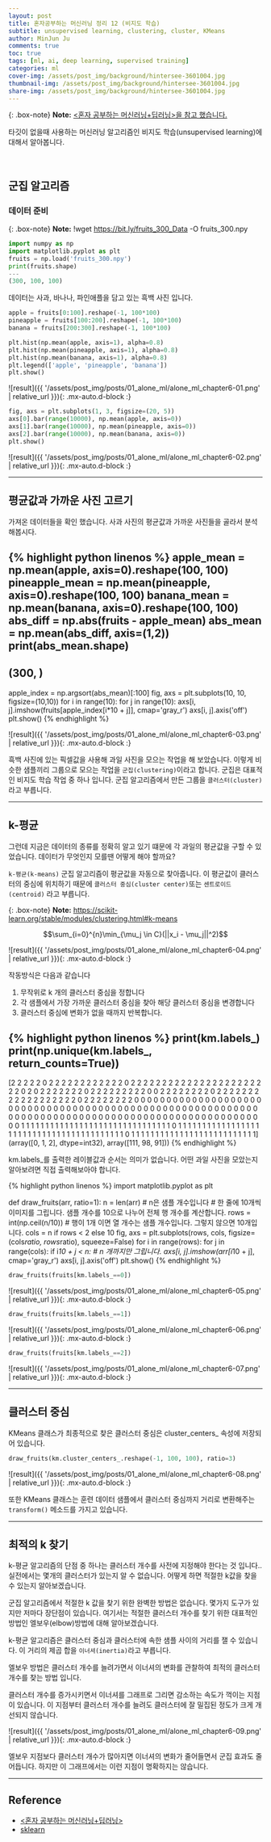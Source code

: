 ```yaml
---
layout: post
title: 혼자공부하는 머신러닝 정리 12 (비지도 학습)
subtitle: unsupervised learning, clustering, cluster, KMeans
author: MinJun Ju
comments: true 
toc: true
tags: [ml, ai, deep learning, supervised training]
categories: ml
cover-img: /assets/post_img/background/hintersee-3601004.jpg
thumbnail-img: /assets/post_img/background/hintersee-3601004.jpg
share-img: /assets/post_img/background/hintersee-3601004.jpg
---
```


{: .box-note}
**Note:** [<혼자 공부하는 머신러닝+딥러닝>을 참고 했습니다.](https://github.com/rickiepark/hg-mldl)

타깃이 없을때 사용하는 머신러닝 알고리즘인 비지도 학습(unsupervised learning)에 대해서 알아봅니다. 

<br>

## 군집 알고리즘 

### 데이터 준비

{: .box-note}
**Note:** !wget https://bit.ly/fruits_300_Data -O fruits_300.npy

```python
import numpy as np
import matplotlib.pyplot as plt
fruits = np.load('fruits_300.npy')
print(fruits.shape)
---
(300, 100, 100)
```

데이터는 사과, 바나나, 파인애플을 담고 있는 흑백 사진 입니다. 

```python
apple = fruits[0:100].reshape(-1, 100*100)
pineapple = fruits[100:200].reshape(-1, 100*100)
banana = fruits[200:300].reshape(-1, 100*100)

plt.hist(np.mean(apple, axis=1), alpha=0.8)
plt.hist(np.mean(pineapple, axis=1), alpha=0.8)
plt.hist(np.mean(banana, axis=1), alpha=0.8)
plt.legend(['apple', 'pineapple', 'banana'])
plt.show()
```

![result]({{ '/assets/post_img/posts/01_alone_ml/alone_ml_chapter6-01.png' | relative_url }}){: .mx-auto.d-block :}


```python
fig, axs = plt.subplots(1, 3, figsize=(20, 5))
axs[0].bar(range(10000), np.mean(apple, axis=0))
axs[1].bar(range(10000), np.mean(pineapple, axis=0))
axs[2].bar(range(10000), np.mean(banana, axis=0))
plt.show()
```

![result]({{ '/assets/post_img/posts/01_alone_ml/alone_ml_chapter6-02.png' | relative_url }}){: .mx-auto.d-block :}

---

## 평균값과 가까운 사진 고르기

가져온 데이터들을 확인 했습니다. 사과 사진의 평균값과 가까운 사진들을 골라서 분석해봅시다.

{% highlight python linenos %}
apple_mean = np.mean(apple, axis=0).reshape(100, 100)
pineapple_mean = np.mean(pineapple, axis=0).reshape(100, 100)
banana_mean = np.mean(banana, axis=0).reshape(100, 100)
abs_diff = np.abs(fruits - apple_mean)
abs_mean = np.mean(abs_diff, axis=(1,2))
print(abs_mean.shape)
---
(300, )
---

apple_index = np.argsort(abs_mean)[:100]
fig, axs = plt.subplots(10, 10, figsize=(10,10))
for i in range(10):
    for j in range(10):
        axs[i, j].imshow(fruits[apple_index[i*10 + j]], cmap='gray_r')
        axs[i, j].axis('off')
plt.show()
{% endhighlight %}

![result]({{ '/assets/post_img/posts/01_alone_ml/alone_ml_chapter6-03.png' | relative_url }}){: .mx-auto.d-block :}

흑백 사진에 있는 픽셀값을 사용해 과일 사진을 모으는 작업을 해 보았습니다. 
이렇게 비슷한 샘플끼리 그룹으로 모으는 작업을 `군집(clustering)`이라고 합니다. 
군집은 대표적인 비지도 학습 작업 중 하나 입니다. 
군집 알고리즘에서 만든 그룹을 `클러스터(cluster)`라고 부릅니다.

---

## k-평균

그런데 지금은 데이터의 종류를 정확히 알고 있기 떄문에 각 과일의 평균값을 구할 수 있었습니다. 
데이터가 무엇인지 모를땐 어떻게 해야 할까요?

`k-평균(k-means)` 군집 알고리즘이 평균값을 자동으로 찾아줍니다. 
이 평균값이 클러스터의 중심에 위치하기 때문에 `클러스터 중심(cluster center)`또는 `센트로이드(centroid)` 라고 부릅니다.

{: .box-note}
**Note:** https://scikit-learn.org/stable/modules/clustering.html#k-means

$$\sum_{i=0}^{n}\min_{\mu_j \in C}(||x_i - \mu_j||^2)$$

![result]({{ '/assets/post_img/posts/01_alone_ml/alone_ml_chapter6-04.png' | relative_url }}){: .mx-auto.d-block :}

작동방식은 다음과 같습니다

1. 무작위로 k 개의 클러스터 중심을 정합니다
2. 각 샘플에서 가장 가까운 클러스터 중심을 찾아 해당 클러스터 중심을 변경합니다
3. 클러스터 중심에 변화가 없을 때까지 반복합니다. 

{% highlight python linenos %}
print(km.labels_)
print(np.unique(km.labels_, return_counts=True))
---
[2 2 2 2 2 0 2 2 2 2 2 2 2 2 2 2 2 2 0 2 2 2 2 2 2 2 2 2 2 2 2 2 2 2 2 2 2
 2 2 2 2 2 0 2 0 2 2 2 2 2 2 2 0 2 2 2 2 2 2 2 2 2 0 0 2 2 2 2 2 2 2 2 0 2
 2 2 2 2 2 2 2 2 2 2 2 2 2 2 2 2 2 0 2 2 2 2 2 2 2 2 0 0 0 0 0 0 0 0 0 0 0
 0 0 0 0 0 0 0 0 0 0 0 0 0 0 0 0 0 0 0 0 0 0 0 0 0 0 0 0 0 0 0 0 0 0 0 0 0
 0 0 0 0 0 0 0 0 0 0 0 0 0 0 0 0 0 0 0 0 0 0 0 0 0 0 0 0 0 0 0 0 0 0 0 0 0
 0 0 0 0 0 0 0 0 0 0 0 0 0 0 0 1 1 1 1 1 1 1 1 1 1 1 1 1 1 1 1 1 1 1 1 1 1
 1 1 1 1 1 1 1 1 1 0 1 1 1 1 1 1 1 1 1 1 1 1 1 1 1 1 1 1 1 1 1 1 1 1 1 1 1
 1 1 1 1 1 1 1 1 1 1 1 1 1 1 0 1 1 1 1 1 1 1 1 1 1 1 1 1 1 1 1 1 1 1 1 1 1
 1 1 1 1]
(array([0, 1, 2], dtype=int32), array([111,  98,  91]))
{% endhighlight %}

km.labels_를 출력한 레이블값과 순서는 의미가 없습니다. 
어떤 과일 사진을 모았는지 알아보려면 직접 출력해보아야 합니다. 

{% highlight python linenos %}
import matplotlib.pyplot as plt

def draw_fruits(arr, ratio=1):
    n = len(arr)    # n은 샘플 개수입니다
    # 한 줄에 10개씩 이미지를 그립니다. 샘플 개수를 10으로 나누어 전체 행 개수를 계산합니다.
    rows = int(np.ceil(n/10))
    # 행이 1개 이면 열 개수는 샘플 개수입니다. 그렇지 않으면 10개입니다.
    cols = n if rows < 2 else 10
    fig, axs = plt.subplots(rows, cols,
                            figsize=(cols*ratio, rows*ratio), squeeze=False)
    for i in range(rows):
        for j in range(cols):
            if i*10 + j < n:    # n 개까지만 그립니다.
                axs[i, j].imshow(arr[i*10 + j], cmap='gray_r')
            axs[i, j].axis('off')
    plt.show()
{% endhighlight %}

```python
draw_fruits(fruits[km.labels_==0])
```

![result]({{ '/assets/post_img/posts/01_alone_ml/alone_ml_chapter6-05.png' | relative_url }}){: .mx-auto.d-block :}

```python
draw_fruits(fruits[km.labels_==1])
```
![result]({{ '/assets/post_img/posts/01_alone_ml/alone_ml_chapter6-06.png' | relative_url }}){: .mx-auto.d-block :}

```python
draw_fruits(fruits[km.labels_==2])
```
![result]({{ '/assets/post_img/posts/01_alone_ml/alone_ml_chapter6-07.png' | relative_url }}){: .mx-auto.d-block :}

---

## 클러스터 중심

KMeans 클래스가 최종적으로 찾은 클러스터 중심은 cluster_centers_ 속성에 저장되어 있습니다. 

```python
draw_fruits(km.cluster_centers_.reshape(-1, 100, 100), ratio=3)
```

![result]({{ '/assets/post_img/posts/01_alone_ml/alone_ml_chapter6-08.png' | relative_url }}){: .mx-auto.d-block :}

또한 KMeans 클래스는 훈련 데이터 샘플에서 클러스터 중심까지 거리로 변환해주는 `transform()` 메소드를 가지고 있습니다. 

---

## 최적의 k 찾기 

k-평균 알고리즘의 단점 중 하나는 클러스터 개수를 사전에 지정해야 한다는 것 입니다.. 실전에서는 몇개의 클러스터가 있는지 알 수 없습니다. 어떻게 하면 적절한 k값을 찾을 수 있는지 알아보겠습니다. 

군집 알고리즘에서 적절한 k 값을 찾기 위한 완벽한 방법은 없습니다. 몇가지 도구가 있지만 저마다 장단점이 있습니다. 
여기서는 적절한 클러스터 개수를 찾기 위한 대표적인 방법인 엘보우(elbow)방법에 대해 알아보겠습니다. 

k-평균 알고리즘은 클러스터 중심과 클러스터에 속한 샘플 사이의 거리를 잴 수 있습니다. 이 거리의 제곱 합을 `이너셔(inertia)`라고 부릅니다.

엘보우 방법은 클러스터 개수를 늘려가면서 이너셔의 변화를 관찰하여 최적의 클러스터 개수를 찾는 방법 입니다. 

클러스터 개수를 증가시키면서 이너셔를 그래프로 그리면 감소하는 속도가 꺽이는 지점이 있습니다. 이 지점부터 클러스터 개수를 늘려도 클러스터에 잘 밀집된 정도가 크게 개선되지 않습니다. 

![result]({{ '/assets/post_img/posts/01_alone_ml/alone_ml_chapter6-09.png' | relative_url }}){: .mx-auto.d-block :}

엘보우 지점보다 클러스터 개수가 많아지면 이너셔의 변화가 줄어들면서 군집 효과도 줄어듭니다. 
하지만 이 그래프에서는 이런 지점이 명확하지는 않습니다. 

---

## Reference

- [<혼자 공부하는 머신러닝+딥러닝>](https://github.com/rickiepark/hg-mldl)
- [sklearn](https://scikit-learn.org)
